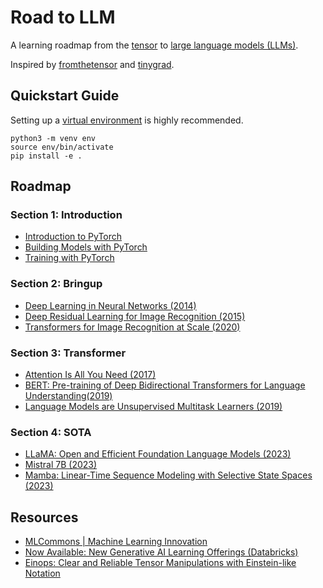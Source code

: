 # Road to LLM

A learning roadmap from the [tensor][1] to [large language models (LLMs)][2].

Inspired by [fromthetensor][3] and [tinygrad][4].

## Quickstart Guide

Setting up a [virtual environment][5] is highly recommended.

```
python3 -m venv env
source env/bin/activate
pip install -e .
```

## Roadmap

### Section 1: Introduction

- [Introduction to PyTorch][6]
- [Building Models with PyTorch][7]
- [Training with PyTorch][8]

### Section 2: Bringup

- [Deep Learning in Neural Networks (2014)][9]
- [Deep Residual Learning for Image Recognition (2015)][10]
- [Transformers for Image Recognition at Scale (2020)][11]

### Section 3: Transformer

- [Attention Is All You Need (2017)][12]
- [BERT: Pre-training of Deep Bidirectional Transformers for Language Understanding(2019)][13]
- [Language Models are Unsupervised Multitask Learners (2019)][14]

### Section 4: SOTA

- [LLaMA: Open and Efficient Foundation Language Models (2023)][15]
- [Mistral 7B (2023)][16]
- [Mamba: Linear-Time Sequence Modeling with Selective State Spaces (2023)][17]

## Resources

- [MLCommons | Machine Learning Innovation][18]
- [Now Available: New Generative AI Learning Offerings (Databricks)][19]
- [Einops: Clear and Reliable Tensor Manipulations with Einstein-like Notation][20]


[1]: https://en.wikipedia.org/wiki/Tensor
[2]: https://en.wikipedia.org/wiki/Large_language_model
[3]: https://github.com/jla524/fromthetensor
[4]: https://github.com/tinygrad/tinygrad
[5]: https://www.freecodecamp.org/news/how-to-setup-virtual-environments-in-python/
[6]: https://pytorch.org/tutorials/beginner/introyt/introyt1_tutorial.html
[7]: https://pytorch.org/tutorials/beginner/introyt/modelsyt_tutorial.html
[8]: https://pytorch.org/tutorials/beginner/introyt/trainingyt.html
[9]: https://arxiv.org/abs/1404.7828
[10]: https://arxiv.org/abs/1512.03385
[11]: https://arxiv.org/abs/2010.11929
[12]: https://arxiv.org/abs/1706.03762
[13]: https://arxiv.org/abs/1810.04805
[14]: https://paperswithcode.com/paper/language-models-are-unsupervised-multitask
[15]: https://arxiv.org/abs/2302.13971
[16]: https://arxiv.org/abs/2310.06825
[17]: https://arxiv.org/abs/2312.00752
[18]: https://mlcommons.org/
[19]: https://www.databricks.com/blog/now-available-new-generative-ai-learning-offerings
[20]: https://openreview.net/forum?id=oapKSVM2bcj
